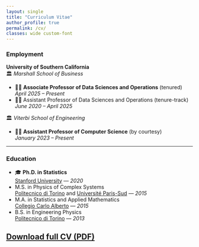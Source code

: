 ```yaml
---
layout: single
title: "Curriculum Vitae"
author_profile: true
permalink: /cv/
classes: wide custom-font
---
```


### Employment

**University of Southern California**  
🏛️ *Marshall School of Business*  
- 🧑‍🏫 **Associate Professor of Data Sciences and Operations** (tenured) <br>
  *April 2025 – Present*  
- 🧑‍🏫 Assistant Professor of Data Sciences and Operations (tenure-track) <br>
  *June 2020 – April 2025*

🏛️ *Viterbi School of Engineering*  
- 🧑‍🏫 **Assistant Professor of Computer Science** (by courtesy)   <br>
  *January 2023 – Present*

---

### Education 

- 🎓 **Ph.D. in Statistics** <br> [Stanford University](https://statistics.stanford.edu/) — *2020*
-  M.S. in Physics of Complex Systems<br> [Politecnico di Torino](https://www.polito.it/index.php?lang=en) and [Université Paris-Sud](https://www.universite-paris-saclay.fr/en) — *2015*
-  M.A. in Statistics and Applied Mathematics<br> [Collegio Carlo Alberto](https://www.carloalberto.org/) — *2015*
-  B.S. in Engineering Physics<br> [Politecnico di Torino](https://www.polito.it/index.php?lang=en) — *2013*


## [Download full CV (PDF)](/assets/cv_matteo_sesia.pdf)
